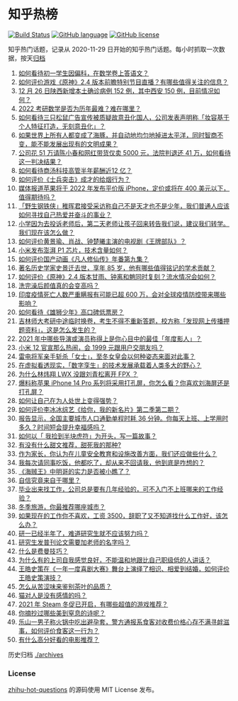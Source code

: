 # 知乎热榜
[![Build Status](https://github.com/ToWeLong/zhihu-hot-questions/workflows/CI/badge.svg)](https://github.com/ToWeLong/zhihu-hot-questions/actions)
[![GitHub language](https://img.shields.io/badge/language-golang-orange.svg)](https://golang.org/)
[![GitHub license](https://img.shields.io/github/license/ToWeLong/zhihu-hot-questions)](https://github.com/ToWeLong/zhihu-hot-questions/blob/main/LICENSE)

知乎热门话题，记录从 2020-11-29 日开始的知乎热门话题。每小时抓取一次数据，按天[归档](./archives)

<!-- BEGIN -->

1. [如何看待初一学生因偏科，在数学卷上答语文？](https://www.zhihu.com/question/507641569)
1. [如何评价游戏《原神》2.4 版本前瞻特别节目直播？有哪些值得关注的信息？](https://www.zhihu.com/question/508456055)
1. [12 月 26 日陕西新增本土确诊病例 152 例，其中西安 150 例，目前情况如何？](https://www.zhihu.com/question/508509633)
1. [2022 考研数学是否为历年最难？难在哪里？](https://www.zhihu.com/question/508345924)
1. [如何看待三只松鼠广告宣传被质疑故意丑化国人，公司发表声明称「妆容基于个人特征打造，无刻意丑化」？](https://www.zhihu.com/question/508326550)
1. [如果世界上所有人都变成了海豚，并自动地均匀地掉进太平洋，同时智商不变，能不能发展出现有的文明成果？](https://www.zhihu.com/question/481463908)
1. [公司花 51 万请陈小春和网红带货仅卖 5000 元，法院判退还 41 万，如何看待这一判决结果？](https://www.zhihu.com/question/508330086)
1. [如何看待商汤科技高管半年薪酬近12 亿？](https://www.zhihu.com/question/507897871)
1. [如何评价《士兵突击》成才的给烟行为？](https://www.zhihu.com/question/56063654)
1. [媒体报道苹果将于 2022 年发布平价版 iPhone，定价或将在 400 美元以下，值得期待吗？](https://www.zhihu.com/question/508069117)
1. [「野生钢铁侠」稚晖君接受采访称自己不是天才也不是少年，我们普通人应该如何寻找自己热爱并奋斗的事业？](https://www.zhihu.com/question/508397737)
1. [小学因为去投诉老师后，第二天老师让孩子回来转告我们说，建议我们转学。我们现在该怎么做？](https://www.zhihu.com/question/508059285)
1. [如何评价黄景瑜、肖战、钟楚曦主演的电视剧《王牌部队》？](https://www.zhihu.com/question/508425342)
1. [小米发布澎湃 P1 芯片，技术含量如何？](https://www.zhihu.com/question/508111943)
1. [如何评价国产动画《凡人修仙传》年番第九集？](https://www.zhihu.com/question/508095665)
1. [著名历史学家史景迁去世，享年 85 岁，他有哪些值得铭记的学术贡献？](https://www.zhihu.com/question/508515541)
1. [如何评价《原神》2.4 版本甘雨、钟离和魈同时复刻？流水情况会如何？](https://www.zhihu.com/question/508460412)
1. [洗完澡后颜值真的会变高吗？](https://www.zhihu.com/question/507873991)
1. [印度疫情死亡人数严重瞒报有可能已超  600 万，会对全球疫情防控带来哪些影响？](https://www.zhihu.com/question/508483330)
1. [如何看待《雄狮少年》高口碑低票房？](https://www.zhihu.com/question/507465329)
1. [吉林师大考研中途临时换卷，考生不得不重新答题，校方称「发现网上传播押题资料」，这是怎么发生的？](https://www.zhihu.com/question/508448795)
1. [2021 年中哪些导演或演员称得上是你心目中的最佳「年度影人」？](https://www.zhihu.com/question/508068797)
1. [小米 12 官宣那么热闹，会 1999 元跟用户交朋友吗？](https://www.zhihu.com/question/507679431)
1. [雷电将军亲手斩杀「女士」，至冬女皇会以何种姿态来面对此事？](https://www.zhihu.com/question/486402715)
1. [在虚拟看透现实，「数字孪生」的技术发展承载着人类多大的野心？](https://www.zhihu.com/question/507706549)
1. [为什么林炜翔 LWX 没跟刘青松离开 FPX ？](https://www.zhihu.com/question/504952359)
1. [爆料称苹果 iPhone 14 Pro 系列将采用打孔屏，你怎么看？你喜欢刘海屏还是打孔屏？](https://www.zhihu.com/question/508067311)
1. [如何让自己在为人处世上变得强势？](https://www.zhihu.com/question/435643935)
1. [如何评价李冰冰综艺《给你，我的新名片》第二季第二期？](https://www.zhihu.com/question/508441257)
1. [报告显示，全国主要城市人口通勤单程时耗 36 分钟。你每天上班、上学用时多久？时间短会提升幸福感吗？](https://www.zhihu.com/question/507925797)
1. [如何以「 我捡到半块虎符」为开头，写一篇故事？](https://www.zhihu.com/question/508105444)
1. [有没有什么甜文推荐，甜死我的那种?](https://www.zhihu.com/question/471376074)
1. [作为家长，你认为在儿童安全教育和设施改善方面，我们还应做些什么？](https://www.zhihu.com/question/506109473)
1. [我每次请同事吃饭，他都吃了，却从来不回请我，他到底是咋想的？](https://www.zhihu.com/question/505106561)
1. [《海贼王》中明哥的实力是否被小瞧了？](https://www.zhihu.com/question/506403484)
1. [自信究竟来自于哪里？](https://www.zhihu.com/question/507995915)
1. [毕业出来找工作，公司总是要有几年经验的，可不入门不上班哪来的工作经验？](https://www.zhihu.com/question/507681485)
1. [冬季旅游，你最推荐哪座城市？](https://www.zhihu.com/question/508061960)
1. [如果现在的工作你不喜欢，工资 3500，辞职了又不知道找什么工作好，该怎么办？](https://www.zhihu.com/question/505333082)
1. [研一已经半年了，难道研究生就不应该努力吗？](https://www.zhihu.com/question/506471515)
1. [研究生发普刊论文需要加老师的名字吗？](https://www.zhihu.com/question/433718699)
1. [什么是费曼技巧？](https://www.zhihu.com/question/20585936)
1. [为什么有的上司自我感觉良好，不能温和地跟比自己职级低的人讲话？](https://www.zhihu.com/question/501349811)
1. [王皓史策在《一年一度喜剧大赛》舞台上演绎了相识、相爱到结婚，如何评价王皓史策演技？](https://www.zhihu.com/question/500149842)
1. [怎么从苦涩味来鉴别茶叶的品质？](https://www.zhihu.com/question/506533187)
1. [猫对人是没有感情的吗？](https://www.zhihu.com/question/27378204)
1. [2021 年 Steam 冬促已开启，有哪些超值的游戏推荐？](https://www.zhihu.com/question/507856921)
1. [你摘抄过哪些美到窒息的诗呢？](https://www.zhihu.com/question/506300247)
1. [乐山一男子称火锅中吃出避孕套，警方通报系食客对收费价格心存不满寻衅滋事，如何评价食客这一行为？](https://www.zhihu.com/question/507770717)
1. [有什么高分好看的电影推荐？](https://www.zhihu.com/question/342727398)

<!-- END -->

历史归档 [./archives](./archives)


### License
[zhihu-hot-questions](https://github.com/towelong/zhihu-hot-questions) 的源码使用 MIT License 发布。
